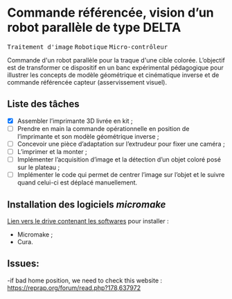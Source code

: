 # Commande référencée, vision d’un robot parallèle de type DELTA
<tt>Traitement d'image</tt> <tt>Robotique</tt> <tt>Micro-contrôleur</tt>

Commande d'un robot parallèle pour la traque d'une cible colorée.  L’objectif est de transformer ce dispositif en un banc expérimental pédagogique pour illustrer les concepts de modèle géométrique et cinématique inverse et de commande référencée capteur (asservissement visuel).

## Liste des tâches
- [x] Assembler l’imprimante 3D livrée en kit ;
- [ ] Prendre en main la commande opérationnelle en position de l’imprimante et son modèle géométrique inverse ;
- [ ] Concevoir une pièce d’adaptation sur l’extrudeur pour fixer une caméra ;
- [ ] L’imprimer et la monter ;
- [ ] Implémenter l’acquisition d’image et la détection d’un objet coloré posé sur le plateau ;
- [ ] Implémenter le code qui permet de centrer l’image sur l’objet et le suivre quand celui-ci est déplacé manuellement.

## Installation des logiciels _micromake_
[Lien vers le drive contenant les softwares](https://drive.google.com/drive/folders/0B1DQUrzkDP-tNDU0NXhVcGhlc0k) pour installer :
- Micromake ;
- Cura.

## Issues: 
  -if bad home position, we need to check this website : https://reprap.org/forum/read.php?178,637972
